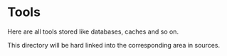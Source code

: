 # Tools

Here are all tools stored like databases, caches and so on.

This directory will be hard linked into the corresponding area in sources.
